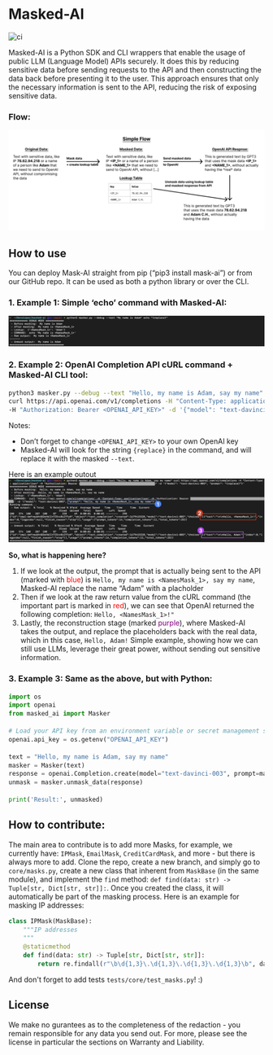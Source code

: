 # Masked-AI
![ci](https://github.com/cado-security/masked-ai/actions/workflows/app-ci.yml/badge.svg?branch=main)
<!-- [![PyPI version](https://badge.fury.io/py/masked-ai.svg)](https://badge.fury.io/py/masked-ai) -->
Masked-AI is a Python SDK and CLI wrappers that enable the usage of public LLM (Language Model) APIs securely. It does this by reducing sensitive data before sending requests to the API and then constructing the data back before presenting it to the user. This approach ensures that only the necessary information is sent to the API, reducing the risk of exposing sensitive data.

### Flow:
![](docs/flow.svg)

## How to use
You can deploy Mask-AI straight from pip (“pip3 install mask-ai”) or from our GitHub repo. It can be used as both a python library or over the CLI.

### 1. Example 1: Simple ‘echo’ command with Masked-AI:
![](docs/screenshot1.png)

###  2. Example 2: OpenAI Completion API cURL command + Masked-AI CLI tool:
```bash
python3 masker.py --debug --text "Hello, my name is Adam, say my name" \ 
curl https://api.openai.com/v1/completions -H "Content-Type: application/json" \ 
-H "Authorization: Bearer <OPENAI_API_KEY>" -d '{"model": "text-davinci-003", "prompt": "{replace}"}'
```
Notes:
* Don’t forget to change `<OPENAI_API_KEY>` to your own OpenAI key
* Masked-AI will look for the string `{replace}` in the command, and will replace it with the masked `--text`.

Here is an example outout
![](docs/screenshot2.png)

**So, what is happening here?**
1. If we look at the output, the prompt that is actually being sent to the API (marked with <span style="color:#ff0000">blue</span>) is `Hello, my name is <NamesMask_1>, say my name`, Masked-AI replace the name “Adam” with a placholder
2. Then if we look at the raw return value from the cURL command (the important part is marked in <span style="color:red">red</span>), we can see that OpenAI returned the following completion: `Hello, <NamesMask_1>!"` 
3. Lastly, the reconstruction stage (marked <span style="color:purple">purple</span>), where Masked-AI takes the output, and replace the placeholders back with the real data, which in this case, `Hello, Adam!`
Simple example, showing how we can still use LLMs, leverage their great power, without sending out sensitive information.

### 3. Example 3: Same as the above, but with Python:

```python
import os
import openai
from masked_ai import Masker

# Load your API key from an environment variable or secret management service
openai.api_key = os.getenv("OPENAI_API_KEY")

text = "Hello, my name is Adam, say my name"
masker = Masker(text)
response = openai.Completion.create(model="text-davinci-003", prompt=masker.masked_data)
unmask = masker.unmask_data(response)

print('Result:', unmasked)
```


## How to contribute:
The main area to contribute is to add more Masks, for example, we currently have: `IPMask`, `EmailMask`, `CreditCardMask`, and more - but there is always more to add.
Clone the repo, create a new branch, and simply go to `core/masks.py`, create a new class that inherent from `MaskBase` (in the same module), and implement the `find` method: `def find(data: str) -> Tuple[str, Dict[str, str]]:`. Once you created the class, it will automatically be part of the masking process.
Here is an example for masking IP addresses:

```Python
class IPMask(MaskBase):
    """IP addresses
    """
    @staticmethod
    def find(data: str) -> Tuple[str, Dict[str, str]]:
        return re.findall(r"\b\d{1,3}\.\d{1,3}\.\d{1,3}\.\d{1,3}\b", data)
```
And don't forget to add tests `tests/core/test_masks.py`! :)

## License
We make no gurantees as to the completeness of the redaction - you remain responsible for any data you send out. For more, please see the license in particular the sections on Warranty and Liability.